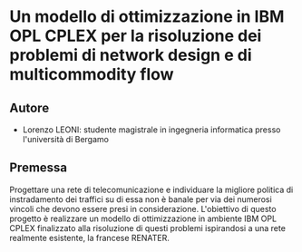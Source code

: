 # Un modello di ottimizzazione in IBM OPL CPLEX  per la risoluzione dei problemi di network design e di multicommodity flow #

## Autore ##
- Lorenzo LEONI: studente magistrale in ingegneria informatica presso l'università di Bergamo

## Premessa ##
Progettare una rete di telecomunicazione e individuare la migliore politica di instradamento dei traffici su di essa non è banale per via dei numerosi vincoli che devono essere presi in considerazione. L'obiettivo di questo progetto è realizzare un modello di ottimizzazione in ambiente IBM OPL CPLEX finalizzato alla risoluzione di questi problemi ispirandosi a una rete realmente esistente, la francese RENATER.
